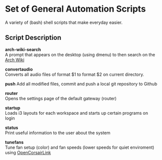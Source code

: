 # Set of General Automation Scripts
A variety of (bash) shell  scripts that make everyday easier.

## Script Description
**arch-wiki-search**  
A prompt that appears on the desktop (using dmenu) to then search on the [Arch Wiki](https://wiki.archlinux.org/)  

**convertaudio**  
Converts all audio files of format $1 to format $2 on current directory.  

**push**
Add all modified files, commit and push a local git repository to Github

**router**  
Opens the settings page of the default gateway (router)  

**startup**  
Loads i3 layouts for each workspace and starts up certain programs on login  

**status**  
Print useful information to the user about the system  

**tunefans**  
Tune fan setup (color) and fan speeds (lower speeds for quiet enviroment) using [OpenCorsairLink](https://github.com/audiohacked/OpenCorsairLink)  
